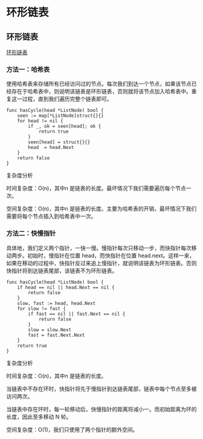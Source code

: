 # 环形链表


## 环形链表
[环形链表](https://leetcode.cn/problems/linked-list-cycle/)
### 方法一：哈希表
使用哈希表来存储所有已经访问过的节点。每次我们到达一个节点，如果该节点已经存在于哈希表中，则说明该链表是环形链表，否则就将该节点加入哈希表中。重复这一过程，直到我们遍历完整个链表即可。
```golang
func hasCycle(head *ListNode) bool {
	seen := map[*ListNode]struct{}{}
    for head != nil {
		if _, ok = seen[head]; ok {
			return true
        }
		seen[head] = struct{}{}
        head  = head.Next
    }   
	return false
}
```
复杂度分析

时间复杂度：O(n)，其中n 是链表的长度。最坏情况下我们需要遍历每个节点一次。

空间复杂度：O(n)，其中n 是链表的长度。主要为哈希表的开销，最坏情况下我们需要将每个节点插入到哈希表中一次。

### 方法二：快慢指针
具体地，我们定义两个指针，一快一慢。慢指针每次只移动一步，而快指针每次移动两步。初始时，慢指针在位置 head，而快指针在位置 head.next。这样一来，如果在移动的过程中，快指针反过来追上慢指针，就说明该链表为环形链表。否则快指针将到达链表尾部，该链表不为环形链表。
```golang
func hasCycle(head *ListNode) bool {
    if head == nil || head.Next == nil {
        return false
    }
    slow, fast := head, head.Next
	for slow != fast {
		if fast == nil || fast.Next == nil {
			return false
        }     
		slow = slow.Next
		fast = fast.Next.Next
    }   
	return true
}
```
复杂度分析

时间复杂度：O(n)，其中n 是链表的长度。

当链表中不存在环时，快指针将先于慢指针到达链表尾部，链表中每个节点至多被访问两次。

当链表中存在环时，每一轮移动后，快慢指针的距离将减小一。而初始距离为环的长度，因此至多移动 N 轮。

空间复杂度：O(1)，我们只使用了两个指针的额外空间。

